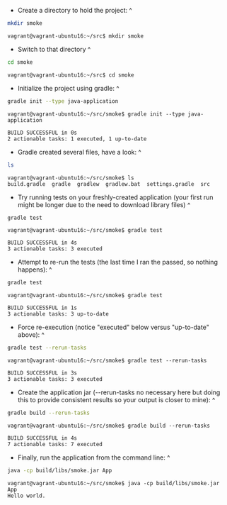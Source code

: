 
* Create a directory to hold the project:
^
~~~ bash
mkdir smoke
~~~

~~~ terminal
vagrant@vagrant-ubuntu16:~/src$ mkdir smoke
~~~

* Switch to that directory
^
~~~ bash
cd smoke
~~~

~~~ terminal
vagrant@vagrant-ubuntu16:~/src$ cd smoke
~~~

* Initialize the project using gradle:
^
~~~ bash
gradle init --type java-application
~~~

~~~ terminal
vagrant@vagrant-ubuntu16:~/src/smoke$ gradle init --type java-application

BUILD SUCCESSFUL in 0s
2 actionable tasks: 1 executed, 1 up-to-date
~~~

* Gradle created several files, have a look:
^
~~~ bash
ls
~~~

~~~ terminal
vagrant@vagrant-ubuntu16:~/src/smoke$ ls
build.gradle  gradle  gradlew  gradlew.bat  settings.gradle  src
~~~

* Try running tests on your freshly-created application (your first run might be longer due to the need to download library files)
^
~~~ bash
gradle test
~~~

~~~ terminal
vagrant@vagrant-ubuntu16:~/src/smoke$ gradle test

BUILD SUCCESSFUL in 4s
3 actionable tasks: 3 executed
~~~

* Attempt to re-run the tests (the last time I ran the passed, so nothing happens): 
^
~~~ bash 
gradle test
~~~

~~~ terminal 
vagrant@vagrant-ubuntu16:~/src/smoke$ gradle test

BUILD SUCCESSFUL in 1s
3 actionable tasks: 3 up-to-date
~~~

* Force re-execution (notice "executed" below versus "up-to-date" above):
^
~~~ bash
gradle test --rerun-tasks
~~~

~~~ terminal
vagrant@vagrant-ubuntu16:~/src/smoke$ gradle test --rerun-tasks

BUILD SUCCESSFUL in 3s
3 actionable tasks: 3 executed
~~~

* Create the application jar (--rerun-tasks no necessary here but doing this to provide consistent results so your output is closer to mine):
^
~~~ bash
gradle build --rerun-tasks
~~~

~~~ terminal
vagrant@vagrant-ubuntu16:~/src/smoke$ gradle build --rerun-tasks

BUILD SUCCESSFUL in 4s
7 actionable tasks: 7 executed
~~~

* Finally, run the application from the command line:
^
~~~ bash
java -cp build/libs/smoke.jar App
~~~

~~~ terminal
vagrant@vagrant-ubuntu16:~/src/smoke$ java -cp build/libs/smoke.jar App
Hello world.
~~~

